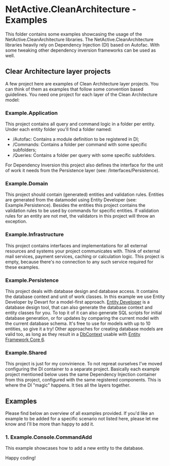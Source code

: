 # NetActive.CleanArchitecture - Examples
This folder contains some examples showcasing the usage of the NetActive.CleanArchitecture libraries.
The NetActive.CleanArchitecture libraries heavily rely on Dependency Injection (DI) based on Autofac.
With some tweaking other dependency inversion frameworks can be used as well.

## Clear Architecture layer projects
A few project here are examples of Clean Architecture layer projects.
You can think of them as examples that follow some convention based guidelines.
You need one project for each layer of the Clean Architecture model:

### Example.Application

This project contains all query and command logic in a folder per entity.
Under each entity folder you'll find a folder named:
- /Autofac: Contains a module definition to be registered in DI;
- /Commands: Contains a folder per command with some specific subfolders;
- /Queries: Contains a folder per query with some specific subfolders.

For Dependency Inversion this project also defines the interface for the unit of work it needs from the Persistence layer (see: /Interfaces/Persistence).

### Example.Domain

This project should contain (generated) entities and validation rules.
Entities are generated from the datamodel using Entity Developer (see: Example.Persistence).
Besides the entities this project contains the validation rules to be used by commands for specific entities.
If validation rules for an entity are not met, the validators in this project will throw an exception.

### Example.Infrastructure

This project contains interfaces and implementations for all external resources and systems your project communicates with.
Think of external mail services, payment services, caching or calculation logic.
This project is empty, because there's no connection to any such service required for these examples.

### Example.Persistence

This project deals with database design and database access. 
It contains the database context and unit of work classes.
In this example we use Entity Developer by Devart for a model-first approach.
[Entity Developer](https://www.devart.com/entitydeveloper/) is a database design tool, that can also generate the database context and entity classes for you.
To top it of it can also generate SQL scripts for initial database generation, or for updates by comparing the current model with the current database schema.
It's free to use for models with up to 10 entities, so give it a try!
Other approaches for creating database models are valid too, as long as they result in a [DbContext](https://docs.microsoft.com/en-us/dotnet/api/system.data.entity.dbcontext?view=entity-framework-6.2.0) usable with [Entity Framework Core 6](https://www.nuget.org/packages/Microsoft.EntityFrameworkCore/).

### Example.Shared

This project is just for my convinience. To not repreat ourselves I've moved configuring the DI container to a separate project.
Basically each example project mentioned below uses the same Dependency Injection container from this project, configured with the same registered components.
This is where the DI "magic" happens. It ties all the layers together.

## Examples

Please find below an overview of all examples provided.
If you'd like an example to be added for a specific scenario not listed here, please let me know and I'll be more than happy to add it.

### 1. Example.Console.CommandAdd

This example showcases how to add a new entity to the database. 


Happy coding!

